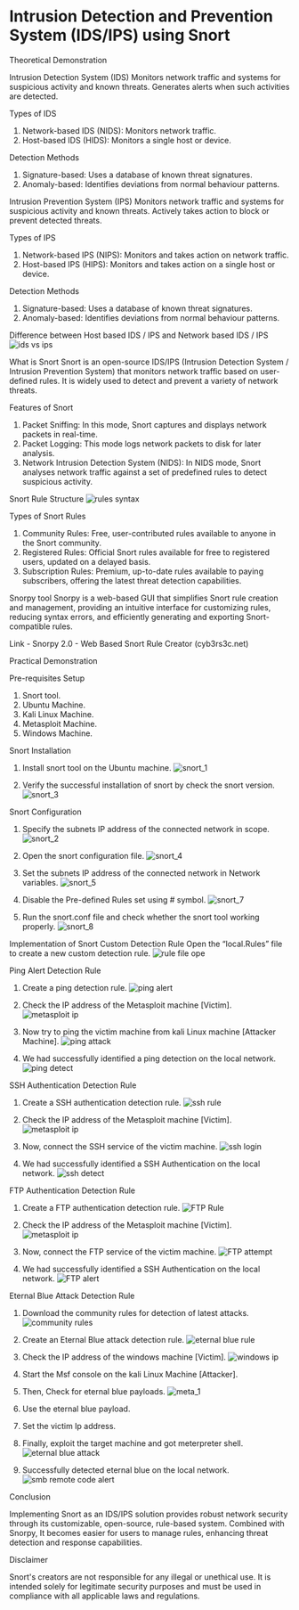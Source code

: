 # Intrusion Detection and Prevention System (IDS/IPS) using Snort

Theoretical Demonstration

Intrusion Detection System (IDS)
Monitors network traffic and systems for suspicious activity and known threats. Generates alerts when such activities are detected.

Types of IDS
1.	Network-based IDS (NIDS): Monitors network traffic.
2.	Host-based IDS (HIDS): Monitors a single host or device.

Detection Methods
1.	Signature-based: Uses a database of known threat signatures.
2.	Anomaly-based: Identifies deviations from normal behaviour patterns.

Intrusion Prevention System (IPS)
Monitors network traffic and systems for suspicious activity and known threats. Actively takes action to block or prevent detected threats.

Types of IPS
1.	Network-based IPS (NIPS): Monitors and takes action on network traffic.
2.	Host-based IPS (HIPS): Monitors and takes action on a single host or device.

Detection Methods
1.	Signature-based: Uses a database of known threat signatures.
2.	Anomaly-based: Identifies deviations from normal behaviour patterns.

Difference between Host based IDS / IPS and Network based IDS / IPS 
![ids vs ips](https://github.com/user-attachments/assets/251798f5-1481-4e97-94ca-b711dc320a76)

What is Snort
Snort is an open-source IDS/IPS (Intrusion Detection System / Intrusion Prevention System) that monitors network traffic based on user-defined rules. It is widely used to detect and prevent a variety of network threats.

Features of Snort
1.	Packet Sniffing: In this mode, Snort captures and displays network packets in real-time.
2.	Packet Logging: This mode logs network packets to disk for later analysis.
3.	Network Intrusion Detection System (NIDS): In NIDS mode, Snort analyses network traffic against a set of predefined rules to detect suspicious activity.

Snort Rule Structure
![rules syntax](https://github.com/user-attachments/assets/b6ed54b4-4191-4539-82bf-49048f2d3358)

Types of Snort Rules
1.	Community Rules: Free, user-contributed rules available to anyone in the Snort community.
2.	Registered Rules: Official Snort rules available for free to registered users, updated on a delayed basis.
3.	Subscription Rules: Premium, up-to-date rules available to paying subscribers, offering the latest threat detection capabilities.

Snorpy tool
Snorpy is a web-based GUI that simplifies Snort rule creation and management, providing an intuitive interface for customizing rules, reducing syntax errors, and efficiently generating and exporting Snort-compatible rules.

Link - Snorpy 2.0 - Web Based Snort Rule Creator (cyb3rs3c.net)

Practical Demonstration

Pre-requisites Setup
1.	Snort tool.
2.	Ubuntu Machine.
3.	Kali Linux Machine.
4.	Metasploit Machine.
5.	Windows Machine.

Snort Installation
1. Install snort tool on the Ubuntu machine.
![snort_1](https://github.com/user-attachments/assets/f0499080-d71a-490c-a40b-e136a355fc87)

2. Verify the successful installation of snort by check the snort version. 
![snort_3](https://github.com/user-attachments/assets/f4b7811f-2490-449f-9bd8-74d952b6b112)

Snort Configuration
1. Specify the subnets IP address of the connected network in scope.
![snort_2](https://github.com/user-attachments/assets/5a994336-27fc-48fd-84f0-6161a3cce08d)

2. Open the snort configuration file.
![snort_4](https://github.com/user-attachments/assets/055083f7-ae0f-4e47-b54e-be8a24c10882)

3. Set the subnets IP address of the connected network in Network variables.
![snort_5](https://github.com/user-attachments/assets/2e54fdca-88e7-4b04-80dc-136915a28f9a)

4. Disable the Pre-defined Rules set using # symbol.
![snort_7](https://github.com/user-attachments/assets/1d6391ac-8728-4e7a-8994-eaf5335fe064)

5. Run the snort.conf file and check whether the snort tool working properly.
![snort_8](https://github.com/user-attachments/assets/9eb55c1f-7c40-4b48-97b7-7951fc9a08d5)

Implementation of Snort Custom Detection Rule
Open the “local.Rules” file to create a new custom detection rule. 
![rule file ope](https://github.com/user-attachments/assets/911810f0-bd3e-4168-8b19-8dd423a9a1f9)

Ping Alert Detection Rule
1. Create a ping detection rule. 
![ping alert](https://github.com/user-attachments/assets/c9202488-d15c-40d8-a963-18c808642923)

2. Check the IP address of the Metasploit machine [Victim].
![metasploit ip](https://github.com/user-attachments/assets/e48bf011-4d81-4bce-8634-9d0d7420a463)

3. Now try to ping the victim machine from kali Linux machine [Attacker Machine].
![ping attack](https://github.com/user-attachments/assets/e6f7a209-1898-407e-b61e-8e404ecc15bd)

4. We had successfully identified a ping detection on the local network.
![ping detect](https://github.com/user-attachments/assets/acb95bb6-6a50-42df-9ff3-439c424832fe)

SSH Authentication Detection Rule
1. Create a SSH authentication detection rule.
![ssh rule](https://github.com/user-attachments/assets/ccbb155c-4879-44b6-895c-6dd7365ad7d6)

2. Check the IP address of the Metasploit machine [Victim].
![metasploit ip](https://github.com/user-attachments/assets/81876619-110f-4854-97f2-66525a08f15b)

3. Now, connect the SSH service of the victim machine.
![ssh login](https://github.com/user-attachments/assets/818b01d8-786b-4be9-b884-5e13f61a0f9d)

4. We had successfully identified a SSH Authentication on the local network.
![ssh detect](https://github.com/user-attachments/assets/b0e63829-43a5-4f3c-9181-20d4b977d955)

FTP Authentication Detection Rule
1. Create a FTP authentication detection rule.
![FTP Rule](https://github.com/user-attachments/assets/03030d3f-b08b-4d39-b4e5-275f86236392)

2. Check the IP address of the Metasploit machine [Victim].
![metasploit ip](https://github.com/user-attachments/assets/1e1b6e8b-b05d-47d1-849d-2539087b672a)

3. Now, connect the FTP service of the victim machine.
![FTP attempt](https://github.com/user-attachments/assets/33a94fab-81ad-44d9-a65c-69c906125391)

4. We had successfully identified a SSH Authentication on the local network.
![FTP alert](https://github.com/user-attachments/assets/b9175f76-6a4f-4c55-9fa8-32e0e7bf07fd)

Eternal Blue Attack Detection Rule
1. Download the community rules for detection of latest attacks.
![community rules](https://github.com/user-attachments/assets/8bb8eafb-63d6-4970-85da-c0482a591d6c)
 
2. Create an Eternal Blue attack detection rule.
![eternal blue rule](https://github.com/user-attachments/assets/f34f224f-e889-4f08-a9b5-cbc22ecde3c6)

3. Check the IP address of the windows machine [Victim].
![windows ip](https://github.com/user-attachments/assets/21592e1c-9fcd-4396-a45a-e3ec2a448a3f)

4. Start the Msf console on the kali Linux Machine [Attacker].
5. Then, Check for eternal blue payloads.
![meta_1](https://github.com/user-attachments/assets/7c361a4f-0c28-4204-a5b9-65f5caaa6d52)

7. Use the eternal blue payload.
8. Set the victim Ip address.
9. Finally, exploit the target machine and got meterpreter shell.
![eternal blue attack](https://github.com/user-attachments/assets/48ec3c28-152e-4e4d-aedc-4d7267378f18)

11. Successfully detected eternal blue on the local network.
![smb remote code alert](https://github.com/user-attachments/assets/01096abf-28d8-442e-b0f0-54743102a896)

Conclusion

Implementing Snort as an IDS/IPS solution provides robust network security through its customizable, open-source, rule-based system. Combined with Snorpy, It becomes easier for users to manage rules, enhancing threat detection and response capabilities.

Disclaimer

Snort's creators are not responsible for any illegal or unethical use. It is intended solely for legitimate security purposes and must be used in compliance with all applicable laws and regulations.

